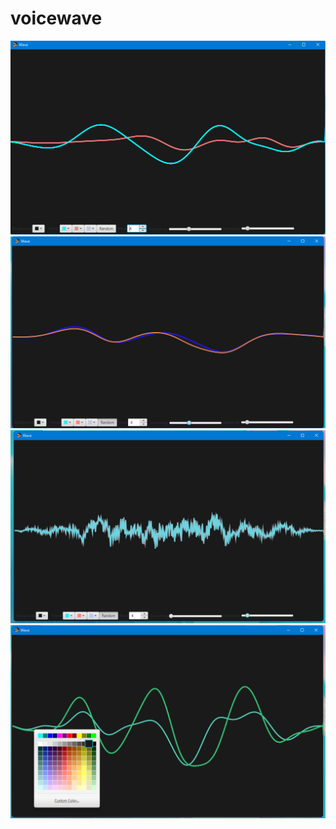 # voicewave


![alt text](/preview/1.png?raw=true)
![alt text](/preview/2.png?raw=true)
![alt text](/preview/3.png?raw=true)
![alt text](/preview/4.png?raw=true)

